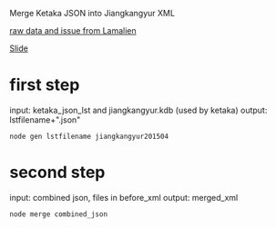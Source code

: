Merge Ketaka JSON into Jiangkangyur XML

[raw data and issue from Lamalien](https://drive.google.com/folderview?id=0B3g92NNibDrQfmJWVHR3TUpSNFRpanRQS3RkZkp3UFBFTnV3dVpLaW55RFJXcU1rSTlkUHc&usp=sharing_eid)

[Slide](https://docs.google.com/presentation/d/1s11_T_H4JPHgV17RGpGAUmMRnmG-jSm-fu-uFuXXdlI/edit?usp=sharing)

first step
=====
input: ketaka_json_lst and jiangkangyur.kdb (used by ketaka)
output: lstfilename+".json"

    node gen lstfilename jiangkangyur201504


second step
=====
input: combined json, files in before_xml
output: merged_xml 

    node merge combined_json
